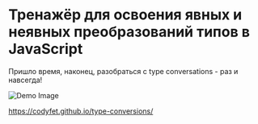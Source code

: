 Тренажёр для освоения явных и неявных преобразований типов в JavaScript
=====================

Пришло время, наконец, разобраться с type conversations - раз и навсегда!

![Demo Image](../assets/con-sample.PNG?raw=true)

https://codyfet.github.io/type-conversions/
